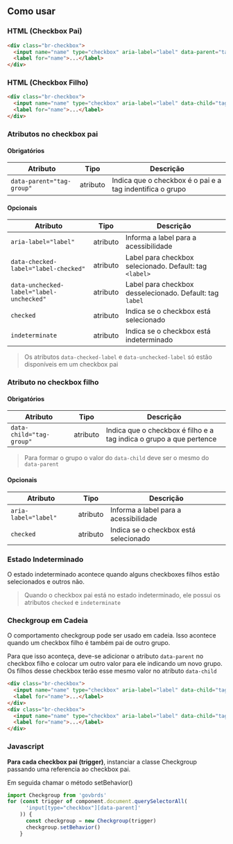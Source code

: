 [version]: # "1.0.0"

## Como usar

### HTML (Checkbox Pai)

```html
<div class="br-checkbox">
  <input name="name" type="checkbox" aria-label="label" data-parent="tag-group" data-checked-label="label-checked" data-unchecked-label="label-unchecked" checked indeterminate />
  <label for="name">...</label>
</div>
```

### HTML (Checkbox Filho)

```html
<div class="br-checkbox">
  <input name="name" type="checkbox" aria-label="label" data-child="tag-group" checked/>
  <label for="name">...</label>
</div>
```

### Atributos no checkbox pai

#### Obrigatórios

| Atributo                   | Tipo     | Descrição                                                 |
| -------------------------- | -------- | --------------------------------------------------------- |
| `data-parent="tag-group"`  | atributo | Indica que o checkbox é o pai e a tag indentifica o grupo |

#### Opcionais

| Atributo                                 | Tipo     | Descrição                                                |
| ---------------------------------------- | -------- | -------------------------------------------------------- |
| `aria-label="label"`                     | atributo | Informa a label para a acessibilidade                    |
| `data-checked-label="label-checked"`     | atributo | Label para checkbox selecionado. Default: tag `<label>`  |
| `data-unchecked-label="label-unchecked"` | atributo | Label para checkbox desselecionado. Default: tag `label` |
| `checked`                                | atributo | Indica se o checkbox está selecionado                    |
| `indeterminate`                          | atributo | Indica se o checkbox está indeterminado                  |

> Os atributos `data-checked-label` e `data-unchecked-label` só estão disponíveis em um checkbox pai

### Atributo no checkbox filho

#### Obrigatórios

| Atributo                 | Tipo     | Descrição                                                           |
| ------------------------ | -------- | ------------------------------------------------------------------- |
| `data-child="tag-group"` | atributo | Indica que o checkbox é filho e a tag indica o grupo a que pertence |

> Para formar o grupo o valor do `data-child` deve ser o mesmo do `data-parent`

#### Opcionais

| Atributo             | Tipo     | Descrição                             |
| -------------------- | -------- | ------------------------------------- |
| `aria-label="label"` | atributo | Informa a label para a acessibilidade |
| `checked`            | atributo | Indica se o checkbox está selecionado |

### Estado Indeterminado

O estado indeterminado acontece quando alguns checkboxes filhos estão selecionados e outros não.

> Quando o checkbox pai está no estado indeterminado, ele possui os atributos `checked` e `indeterminate`

### Checkgroup em Cadeia

O comportamento checkgroup pode ser usado em cadeia. Isso acontece quando um checkbox filho é também pai de outro grupo.

Para que isso aconteça, deve-se adicionar o atributo `data-parent` no checkbox filho e colocar um outro valor para ele indicando um novo grupo. Os filhos desse checkbox terão esse mesmo valor no atributo `data-child`

```HTML
<div class="br-checkbox">
  <input name="name" type="checkbox" aria-label="label" data-child="tag-group" data-parent="tag-group-2" checked/>
  <label for="name">...</label>
</div>
<div class="br-checkbox">
  <input name="name" type="checkbox" aria-label="label" data-child="tag-group-2" checked/>
  <label for="name">...</label>
</div>
```

### Javascript

**Para cada checkbox pai (trigger)**, instanciar a classe Checkgroup passando uma referencia ao checkbox pai.

Em seguida chamar o método setBehavior()

```javascript
import Checkgroup from 'govbrds'
for (const trigger of component.document.querySelectorAll(
      'input[type="checkbox"][data-parent]'
    )) {
      const checkgroup = new Checkgroup(trigger)
      checkgroup.setBehavior()
    }
    
```
